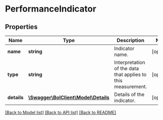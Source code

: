 # PerformanceIndicator

## Properties
Name | Type | Description | Notes
------------ | ------------- | ------------- | -------------
**name** | **string** | Indicator name. | [optional] 
**type** | **string** | Interpretation of the data that applies to this measurement. | [optional] 
**details** | [**\Swagger\BolClient\Model\Details**](Details.md) | Details of the indicator. | [optional] 

[[Back to Model list]](../README.md#documentation-for-models) [[Back to API list]](../README.md#documentation-for-api-endpoints) [[Back to README]](../README.md)


